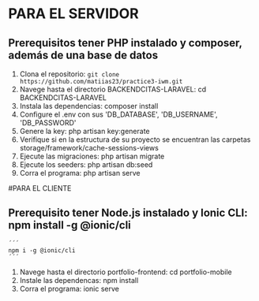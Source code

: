 # PARA EL SERVIDOR
## Prerequisitos tener PHP instalado y composer, además de una base de datos
1. Clona el repositorio: `git clone https://github.com/matiias23/practice3-iwm.git`
2. Navege hasta el directorio BACKENDCITAS-LARAVEL: cd BACKENDCITAS-LARAVEL
3. Instala las dependencias: composer install
4. Configure el .env con sus 'DB_DATABASE', 'DB_USERNAME', 'DB_PASSWORD'
5. Genere la key: php artisan key:generate 
6. Verifique si en la estructura de su proyecto se encuentran las carpetas storage/framework/cache-sessions-views
6. Ejecute las migraciones: php artisan migrate
7. Ejecute los seeders: php artisan db:seed
8. Corra el programa: php artisan serve

#PARA EL CLIENTE
## Prerequisito tener Node.js instalado y Ionic CLI: npm install -g @ionic/cli
    ´´´
    npm i -g @ionic/cli
    ´´´
1. Navege hasta el directorio portfolio-frontend: cd portfolio-mobile
2. Instale las dependencas: npm install
3. Corra el programa: ionic serve
